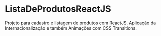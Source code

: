 # ListaDeProdutosReactJS
Projeto para cadastro e listagem de produtos com ReactJS. Aplicação da Internacionalização e também Animações com CSS Transitions.
